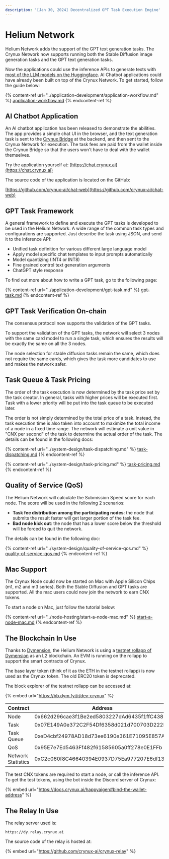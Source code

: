 ```yaml
---
description: '[Jan 30, 2024] Decentralized GPT Task Execution Engine'
---
```


# Helium Network

Helium Network adds the support of the GPT text generation tasks. The Crynux Network now supports running both the Stable Diffusion image generation tasks and the GPT text generation tasks.

Now the applications could use the inference APIs to generate texts with [most of the LLM models on the Huggingface](https://huggingface.co/models?pipeline\_tag=text-generation\&sort=trending). AI Chatbot applications could have already been built on top of the Crynux Network. To get started, follow the guide below:

{% content-ref url="../application-development/application-workflow.md" %}
[application-workflow.md](../application-development/application-workflow.md)
{% endcontent-ref %}

## AI Chatbot Application

An AI chatbot application has been released to demonstrate the abilities. The app provides a simple chat UI in the browser, and the text generation task is sent to the [Crynux Bridge](https://github.com/crynux-ai/crynux-bridge) at the backend, and then sent to the Crynux Network for execution. The task fees are paid from the wallet inside the Crynux Bridge so that the users won't have to deal with the wallet themselves.

Try the application yourself at: [https://chat.crynux.ai](https://chat.crynux.ai)

The source code of the application is located on the GitHub:

[https://github.com/crynux-ai/chat-web](https://github.com/crynux-ai/chat-web)

## GPT Task Framework

A general framework to define and execute the GPT tasks is developed to be used in the Helium Network. A wide range of the common task types and configurations are supported. Just describe the task using JSON, and send it to the inference API:

* Unified task definition for various different large language model
* Apply model specific chat templates to input prompts automatically
* Model quantizing (INT4 or INT8)
* Fine grained control text generation arguments
* ChatGPT style response

To find out more about how to write a GPT task, go to the following page:

{% content-ref url="../application-development/gpt-task.md" %}
[gpt-task.md](../application-development/gpt-task.md)
{% endcontent-ref %}

## GPT Task Verification On-chain

The consensus protocol now supports the validation of the GPT tasks.

To support the validation of the GPT tasks, the network will select 3 nodes with the same card model to run a single task, which ensures the results will be exactly the same on all the 3 nodes.

The node selection for stable diffusion tasks remain the same, which does not require the same cards, which gives the task more candidates to use and makes the network safer.

## Task Queue & Task Pricing

The order of the task execution is now determined by the task price set by the task creator. In general, tasks with higher prices will be executed first. Task with a lower priority will be put into the task queue to be executed later.

The order is not simply determined by the total price of a task. Instead, the task execution time is also taken into account to maximize the total income of a node in a fixed time range. The network will estimate a unit value in "CNX per second" of the task to determine the actual order of the task. The details can be found in the following docs:

{% content-ref url="../system-design/task-dispatching.md" %}
[task-dispatching.md](../system-design/task-dispatching.md)
{% endcontent-ref %}

{% content-ref url="../system-design/task-pricing.md" %}
[task-pricing.md](../system-design/task-pricing.md)
{% endcontent-ref %}

## Quality of Service (QoS)

The Helium Network will calculate the Submission Speed score for each node. The score will be used in the following 2 scenarios:

* **Task fee distribution among the participating nodes**: the node that submits the result faster will get larger portion of the task fee.
* **Bad node kick out**: the node that has a lower score below the threshold will be forced to quit the network.

The details can be found in the following doc:

{% content-ref url="../system-design/quality-of-service-qos.md" %}
[quality-of-service-qos.md](../system-design/quality-of-service-qos.md)
{% endcontent-ref %}

## Mac Support

The Crynux Node could now be started on Mac with Apple Silicon Chips (m1, m2 and m3 series). Both the Stable Diffusion and GPT tasks are supported. All the mac users could now join the network to earn CNX tokens.

To start a node on Mac, just follow the tutorial below:

{% content-ref url="../node-hosting/start-a-node-mac.md" %}
[start-a-node-mac.md](../node-hosting/start-a-node-mac.md)
{% endcontent-ref %}

## The Blockchain In Use

Thanks to [Dymension](https://dymension.xyz/), the Helium Network is using a [testnet rollapp of Dymension](https://testnet.dymension.xyz/rollapp/crynux\_10000-1/metrics) as an L2 blockchain. An EVM is running on the rollapp to support the smart contracts of Crynux.

The base layer token (think of it as the ETH in the testnet rollapp) is now used as the Crynux token. The old ERC20 token is deprecated.

The block explorer of the testnet rollapp can be accessed at:

{% embed url="https://bb.dym.fyi/r/dev-crynux" %}

| Contract           | Address                                    |
| ------------------ | ------------------------------------------ |
| Node               | 0x662d296cae3f1Be2ed5803227dAd6435f1ffC438 |
| Task               | 0x07E149A0e372C2F54Df6358d021d700703D222D1 |
| Task Queue         | 0xeD4cbf24978AD18d73ee6190e361E71095E857A7 |
| QoS                | 0x95E7e7Ed5463Ff482f61585605a0ff278e0E1FFb |
| Network Statistics | 0xC2c060f8C46640394E0937D75Ea977207E6df130 |

The test CNX tokens are required to start a node, or call the inference API. To get the test tokens, using the bot inside the Discord server of Crynux:

{% embed url="https://docs.crynux.ai/happyaigen#bind-the-wallet-address" %}

## The Relay In Use

The relay server used is:

```url
https://dy.relay.crynux.ai
```

The source code of the relay is hosted at:

{% embed url="https://github.com/crynux-ai/crynux-relay" %}
